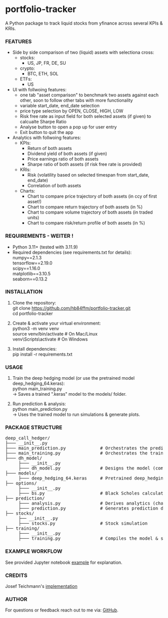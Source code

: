 # portfolio-tracker

A Python package to track liquid stocks from yfinance across several KPIs & KRIs. 

### FEATURES
- Side by side comparison of two (liquid) assets with selectiona cross:
  - stocks:
    - US, JP, FR, DE, SU
  - crypto:
    - BTC, ETH, SOL
  - ETFs:
    - US
- UI with follwoing features:
  - one tab "asset comparison" to benchmark two assets against each other, soon to follow other tabs with more functionality
  - variable start_date, end_date selection
  - price type selection by OPEN, CLOSE, HIGH, LOW
  - Risk free rate as input field for both selected assets (if given) to calcualte Sharpe Ratio
  - Analyse button to open a pop up for user entry
  - Exit button to quit the app
- Analytics with follwoing features:
  - KPIs:
    - Return of both assets
    - Dividend yield of both assets (if given)
    - Price earnings ratio of both assets
    - Sharpe ratio of both assets (if risk free rate is provided)
  - KRIs:
    - Risk (volatility based on selected timespan from start_date, end_date)
    - Correlation of both assets
  - Charts:
    - Chart to compare price trajectory of both assets (in ccy of first asset!)
    - Chart to compare return trajectory of both assets (in %)
    - Chart to compare volume trajectory of both assets (in traded units)
    - Chart to compare risk/return profile of both assets (in %)

### REQUIREMENTS - WEITER !
- Python 3.11+ (tested with 3.11.9)
- Required dependencies (see requirements.txt for details):<br>
    numpy==2.1.3<br>
    tensorflow==2.19.0<br>
    scipy==1.16.0<br>
    matplotlib==3.10.5<br>
    seaborn==0.13.2<br>

### INSTALLATION
1. Clone the repository:<br>
       git clone https://github.com/hb84ffm/portfolio-tracker.git<br>
       cd portfolio-tracker<br>

2. Create & activate your virtual environment:<br>
       python3 -m venv venv<br>
       source venv/bin/activate      # On Mac/Linux<br>
       venv\Scripts\activate         # On Windows

3. Install dependencies:<br>
       pip install -r requirements.txt

### USAGE
1. Train the deep hedging model (or use the pretrained model deep_hedging_64.keras):<br>
       python main_training.py<br>
   -> Saves a trained ".keras" model to the models/ folder.

2. Run prediction & analysis:<br>
       python main_prediction.py<br>
   -> Uses the trained model to run simulations & generate plots.

### PACKAGE STRUCTURE

<pre>deep_call_hedger/
├─── __init__.py
├─── main_prediction.py             # Orchestrates the prediction
├─── main_training.py               # Orchestrates the training
├─── dh_model/
     ├─── __init__.py
     ├─── dh_model.py               # Designs the model (computational graph) by Keras functional API
├─── models/                        
     ├─── deep_hedging_64.keras     # Pretrained deep_hedging_64.keras model trained across 64 timesteps
├── options/
     ├─── __init__.py
     ├─── bs.py                     # Black Scholes calculator for European calls
├── prediction/
     ├─── analysis.py               # Derives analytics (charts, KPIs & KRIs) on predicted data
     ├─── prediction.py             # Generates prediction data & runs prediction using the trained model 
├── stocks/                  
     ├── __init__.py
     ├─── stocks.py                 # Stock simulation
├── training/                   
     ├─── __init__.py
     ├─── training.py               # Compiles the model & starts the training</pre>

### EXAMPLE WORKFLOW
See provided Jupyter notebook [example](https://github.com/hb84ffm/deep-hedging/blob/main/example.ipynb) for explanation.

### CREDITS
Josef Teichmann's [implementation](https://gist.github.com/jteichma/4d9c0079dbf4e9c3cdff3fd1befabd23)

### AUTHOR
For questions or feedback reach out to me via: [GitHub](https://github.com/hb84ffm).
